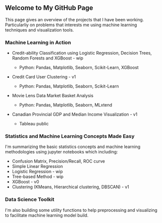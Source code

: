 ## Welcome to My GitHub Page

This page gives an overview of the projects that I have been working. Particularliy on problems that interests me using machine learning techniques and visualization tools.


### Machine Learning in Action

* Credit-ability Classification using Logistic Regression, Decision Trees, Random Forests and XGBoost - wip
  * Python: Pandas, Matplotlib, Seaborn, Scikit-Learn, XGBoost
  
* Credit Card User Clustering - v1
  * Python: Pandas, Matplotlib, Seaborn, Scikit-Learn
  
* Movie Lens Data Market Basket Analysis
  * Python: Pandas, Matplotlib, Seaborn, MLxtend
  
* Canadian Provincial GDP and Median Income Visualization - v1
  * Tableau public


### Statistics and Machine Learning Concepts Made Easy
I'm summarizing the basic statistics concepts and machine learning methodologies using jupyter notebooks which including:

* Confusion Matrix, Precision/Recall, ROC curve
* Simple Linear Regression
* Logistic Regression - wip
* Tree-based Method - wip
* XGBoost - v0
* Clustering (KMeans, Hierarchical clustering, DBSCAN) - v1

### Data Science Toolkit
I'm also building some utility functions to help preprocessing and visualizing to facilitate machine learning model build.
